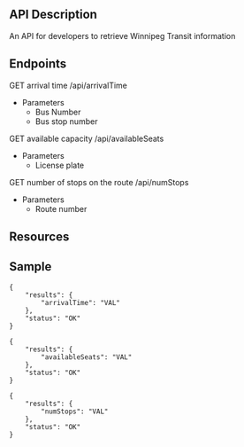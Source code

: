 ## API Description
An API for developers to retrieve Winnipeg Transit information

## Endpoints
GET arrival time
/api/arrivalTime
- Parameters
    - Bus Number
    - Bus stop number

GET available capacity
/api/availableSeats
- Parameters
    - License plate

GET number of stops on the route
/api/numStops
- Parameters
    - Route number 

## Resources

## Sample

```
{
    "results": {
        "arrivalTime": "VAL"
    },
    "status": "OK"
}
```

```
{
    "results": {
        "availableSeats": "VAL"
    },
    "status": "OK"
}
```

```
{
    "results": {
        "numStops": "VAL"
    },
    "status": "OK"
}
```